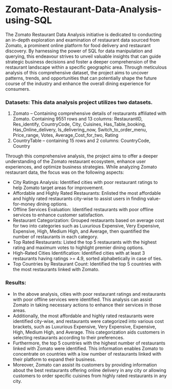 # Zomato-Restaurant-Data-Analysis-using-SQL
The Zomato Restaurant Data Analysis initiative is dedicated to conducting an in-depth exploration and examination of restaurant data sourced from Zomato, a prominent online platform for food delivery and restaurant discovery. By harnessing the power of SQL for data manipulation and querying, this endeavour strives to unveil valuable insights that can guide strategic business decisions and foster a deeper comprehension of the restaurant landscape within a specific geographic area. Through meticulous analysis of this comprehensive dataset, the project aims to uncover patterns, trends, and opportunities that can potentially shape the future course of the industry and enhance the overall dining experience for consumers.

### Datasets: This data analysis project utilizes two datasets.
1.	Zomato – Containing comprehensive details of restaurants affiliated with Zomato. Containing 9551 rows and 13 columns: RestaurantID, Res_identify, CountryCode, City, Cuisines, Has_Table_booking, Has_Online_delivery, Is_delivering_now, Switch_to_order_menu, Price_range, Votes, Average_Cost_for_two, Rating
2.	CountryTable – containing 15 rows and 2 columns: CountryCode, Country

Through this comprehensive analysis, the project aims to offer a deeper understanding of the Zomato restaurant ecosystem, enhance user experiences, and optimize business strategies.
While analyzing Zomato restaurant data, the focus was on the following aspects:
-	City Ratings Analysis: Identified cities with poor restaurant ratings to help Zomato target areas for improvement.
-	Affordable and Highly Rated Restaurants: Enlisted the most affordable and highly rated restaurants city-wise to assist users in finding value-for-money dining options.
-	Offline Services Evaluation: Identified restaurants with poor offline services to enhance customer satisfaction.
-	Restaurant Categorization: Grouped restaurants based on average cost for two into categories such as Luxurious Expensive, Very Expensive, Expensive, High, Medium High, and Average, then quantified the number of restaurants in each category.
-	Top Rated Restaurants: Listed the top 5 restaurants with the highest rating and maximum votes to highlight premier dining options.
-	High-Rated Cities Identification: Identified cities with at least 3 restaurants having ratings >= 4.9, sorted alphabetically in case of ties.
-	Top Countries by Restaurant Count: Identified the top 5 countries with the most restaurants linked with Zomato.

### Results:
-	In the above analysis, cities with poor restaurant ratings and restaurants with poor offline services were identified. This analysis can assist Zomato in taking necessary actions to enhance their services in those areas.
-	Additionally, the most affordable and highly rated restaurants were identified city-wise, and restaurants were categorized into various cost brackets, such as Luxurious Expensive, Very Expensive, Expensive, High, Medium High, and Average. This categorization aids customers in selecting restaurants according to their preferences.
-	Furthermore, the top 5 countries with the highest number of restaurants linked with Zomato were identified. This information enables Zomato to concentrate on countries with a low number of restaurants linked with their platform to expand their business.
-	Moreover, Zomato can assist its customers by providing information about the best restaurants offering online delivery in any city or allowing customers to order specific cuisines from highly rated restaurants in any city.
